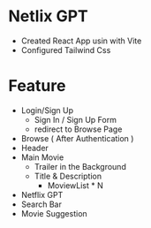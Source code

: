 # Netlix GPT

- Created React App usin with Vite
- Configured Tailwind Css



# Feature
- Login/Sign Up
    - Sign In / Sign Up Form
    - redirect to Browse Page
- Browse ( After Authentication )
 - Header
 - Main Movie
    - Trailer in the Background
    - Title & Description
       - MoviewList * N 
- Netflix GPT
 - Search Bar
 - Movie Suggestion